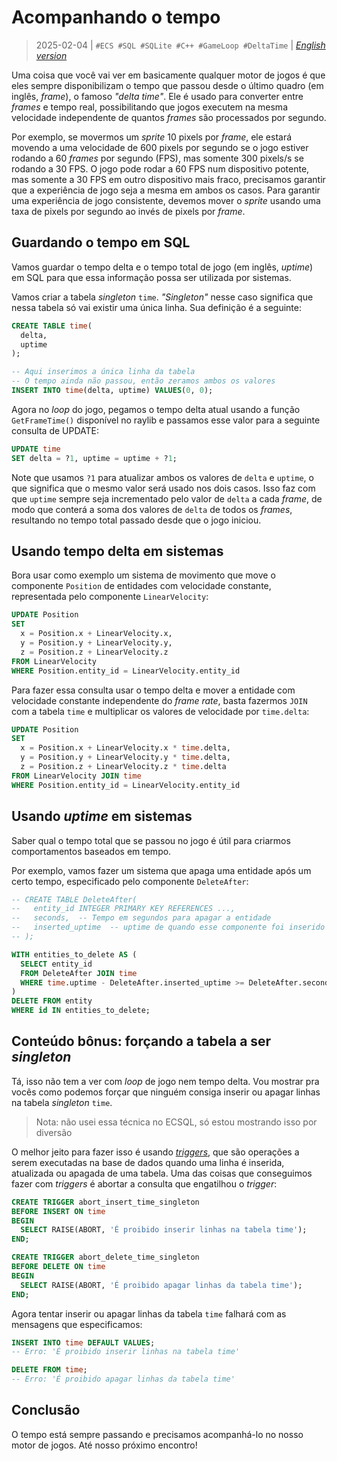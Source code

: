 # Acompanhando o tempo
> 2025-02-04 | `#ECS #SQL #SQLite #C++ #GameLoop #DeltaTime` | [*English version*](04-tracking-time-en.md)

Uma coisa que você vai ver em basicamente qualquer motor de jogos é que eles sempre disponibilizam o tempo que passou desde o último quadro (em inglês, *frame*), o famoso *"delta time"*.
Ele é usado para converter entre *frames* e tempo real, possibilitando que jogos executem na mesma velocidade independente de quantos *frames* são processados por segundo.

Por exemplo, se movermos um *sprite* 10 pixels por *frame*, ele estará movendo a uma velocidade de 600 pixels por segundo se o jogo estiver rodando a 60 *frames* por segundo (FPS), mas somente 300 pixels/s se rodando a 30 FPS.
O jogo pode rodar a 60 FPS num dispositivo potente, mas somente a 30 FPS em outro dispositivo mais fraco, precisamos garantir que a experiência de jogo seja a mesma em ambos os casos.
Para garantir uma experiência de jogo consistente, devemos mover o *sprite* usando uma taxa de pixels por segundo ao invés de pixels por *frame*.


## Guardando o tempo em SQL
Vamos guardar o tempo delta e o tempo total de jogo (em inglês, *uptime*) em SQL para que essa informação possa ser utilizada por sistemas.

Vamos criar a tabela *singleton* `time`.
*"Singleton"* nesse caso significa que nessa tabela só vai existir uma única linha.
Sua definição é a seguinte:
```sql
CREATE TABLE time(
  delta,
  uptime
);

-- Aqui inserimos a única linha da tabela
-- O tempo ainda não passou, então zeramos ambos os valores
INSERT INTO time(delta, uptime) VALUES(0, 0);
```

Agora no *loop* do jogo, pegamos o tempo delta atual usando a função `GetFrameTime()` disponível no raylib e passamos esse valor para a seguinte consulta de UPDATE:
```sql
UPDATE time
SET delta = ?1, uptime = uptime + ?1;
```

Note que usamos `?1` para atualizar ambos os valores de `delta` e `uptime`, o que significa que o mesmo valor será usado nos dois casos.
Isso faz com que `uptime` sempre seja incrementado pelo valor de `delta` a cada *frame*, de modo que conterá a soma dos valores de `delta` de todos os *frames*, resultando no tempo total passado desde que o jogo iniciou.


## Usando tempo delta em sistemas
Bora usar como exemplo um sistema de movimento que move o componente `Position` de entidades com velocidade constante, representada pelo componente `LinearVelocity`:
```sql
UPDATE Position
SET
  x = Position.x + LinearVelocity.x,
  y = Position.y + LinearVelocity.y,
  z = Position.z + LinearVelocity.z
FROM LinearVelocity
WHERE Position.entity_id = LinearVelocity.entity_id
```

Para fazer essa consulta usar o tempo delta e mover a entidade com velocidade constante independente do *frame rate*, basta fazermos `JOIN` com a tabela `time` e multiplicar os valores de velocidade por `time.delta`:
```sql
UPDATE Position
SET
  x = Position.x + LinearVelocity.x * time.delta,
  y = Position.y + LinearVelocity.y * time.delta,
  z = Position.z + LinearVelocity.z * time.delta
FROM LinearVelocity JOIN time
WHERE Position.entity_id = LinearVelocity.entity_id
```


## Usando *uptime* em sistemas
Saber qual o tempo total que se passou no jogo é útil para criarmos comportamentos baseados em tempo.

Por exemplo, vamos fazer um sistema que apaga uma entidade após um certo tempo, especificado pelo componente `DeleteAfter`:
```sql
-- CREATE TABLE DeleteAfter(
--   entity_id INTEGER PRIMARY KEY REFERENCES ...,
--   seconds,  -- Tempo em segundos para apagar a entidade
--   inserted_uptime  -- uptime de quando esse componente foi inserido no mundo
-- );

WITH entities_to_delete AS (
  SELECT entity_id
  FROM DeleteAfter JOIN time
  WHERE time.uptime - DeleteAfter.inserted_uptime >= DeleteAfter.seconds
)
DELETE FROM entity
WHERE id IN entities_to_delete;
```


## Conteúdo bônus: forçando a tabela a ser *singleton*
Tá, isso não tem a ver com *loop* de jogo nem tempo delta.
Vou mostrar pra vocês como podemos forçar que ninguém consiga inserir ou apagar linhas na tabela *singleton* `time`.

> Nota: não usei essa técnica no ECSQL, só estou mostrando isso por diversão

O melhor jeito para fazer isso é usando [*triggers*](https://www.sqlite.org/lang_createtrigger.html), que são operações a serem executadas na base de dados quando uma linha é inserida, atualizada ou apagada de uma tabela.
Uma das coisas que conseguimos fazer com *triggers* é abortar a consulta que engatilhou o *trigger*:
```sql
CREATE TRIGGER abort_insert_time_singleton
BEFORE INSERT ON time
BEGIN
  SELECT RAISE(ABORT, 'É proibido inserir linhas na tabela time');
END;

CREATE TRIGGER abort_delete_time_singleton
BEFORE DELETE ON time
BEGIN
  SELECT RAISE(ABORT, 'É proibido apagar linhas da tabela time');
END;
```

Agora tentar inserir ou apagar linhas da tabela `time` falhará com as mensagens que especificamos:
```sql
INSERT INTO time DEFAULT VALUES;
-- Erro: 'É proibido inserir linhas na tabela time'

DELETE FROM time;
-- Erro: 'É proibido apagar linhas da tabela time'
```


## Conclusão
O tempo está sempre passando e precisamos acompanhá-lo no nosso motor de jogos.
Até nosso próximo encontro!
